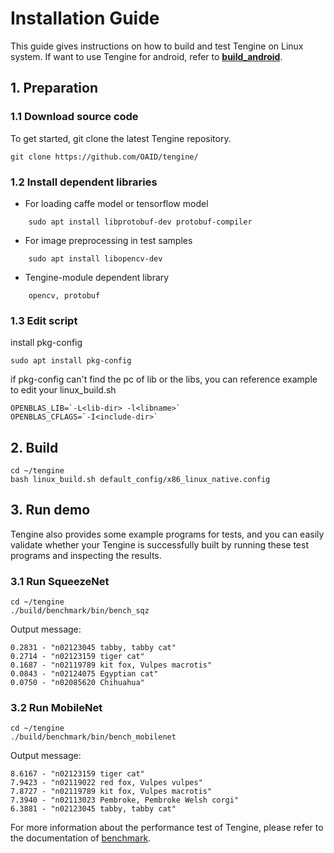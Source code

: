 # Installation Guide

This guide gives instructions on how to build and test Tengine on Linux system. If want to use Tengine for android, refer to **[build_android](build_android.md)**.


## 1. Preparation

### **1.1 Download source code**

To get started, git clone the latest Tengine repository.
	
	git clone https://github.com/OAID/tengine/
	
### **1.2 Install dependent libraries**

* For loading caffe model or tensorflow model
``` 
    sudo apt install libprotobuf-dev protobuf-compiler
```
* For image preprocessing in test samples
```
    sudo apt install libopencv-dev
```
* Tengine-module dependent library 
``` 
    opencv, protobuf
```

### **1.3 Edit script**
install pkg-config
```
sudo apt install pkg-config
```
if pkg-config can't find the pc of lib or the libs, you can reference example to edit your linux_build.sh

```
OPENBLAS_LIB=`-L<lib-dir> -l<libname>`
OPENBLAS_CFLAGS=`-I<include-dir>`
```

## 2. Build

```
cd ~/tengine
bash linux_build.sh default_config/x86_linux_native.config
```

## 3. Run demo

Tengine also provides some example programs for tests, and you can easily validate whether your Tengine is successfully built by running these test programs and inspecting the results.

### 3.1 Run SqueezeNet
    cd ~/tengine
    ./build/benchmark/bin/bench_sqz

Output message:

	0.2831 - "n02123045 tabby, tabby cat"
	0.2714 - "n02123159 tiger cat"
	0.1687 - "n02119789 kit fox, Vulpes macrotis"
	0.0843 - "n02124075 Egyptian cat"
	0.0750 - "n02085620 Chihuahua"

### 3.2 Run MobileNet
    
    cd ~/tengine
    ./build/benchmark/bin/bench_mobilenet

Output message:

	8.6167 - "n02123159 tiger cat"
	7.9423 - "n02119022 red fox, Vulpes vulpes"
	7.8727 - "n02119789 kit fox, Vulpes macrotis"
	7.3940 - "n02113023 Pembroke, Pembroke Welsh corgi"
	6.3881 - "n02123045 tabby, tabby cat"

For more information about the performance test of Tengine, please refer to the documentation of [benchmark](benchmark.md).
